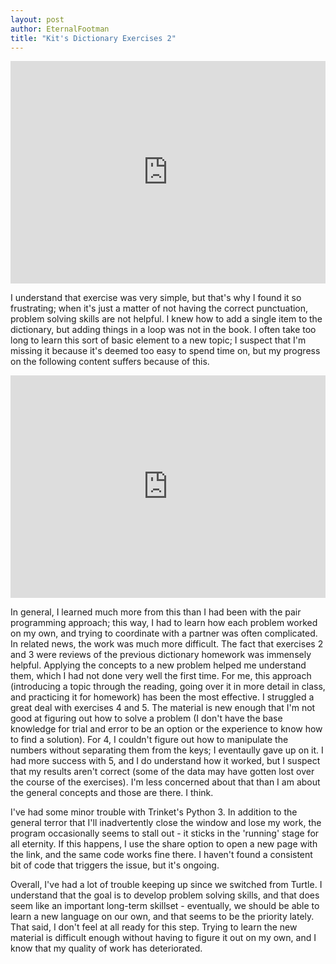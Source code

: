 ```yaml
---
layout: post
author: EternalFootman
title: "Kit's Dictionary Exercises 2"
---
```


<iframe src="https://trinket.io/embed/python3/5e3fbee7f2" width="100%" height="356" frameborder="0" marginwidth="0" marginheight="0" allowfullscreen></iframe>

I understand that exercise was very simple, but that's why I found it so frustrating; when it's just a matter of not having the correct punctuation, problem solving skills are not helpful. I knew how to add a single item to the dictionary, but adding things in a loop was not in the book. I often take too long to learn this sort of basic element to a new topic; I suspect that I'm missing it because it's deemed too easy to spend time on, but my progress on the following content suffers because of this.

<iframe src="https://trinket.io/embed/python3/79eba41245" width="100%" height="356" frameborder="0" marginwidth="0" marginheight="0" allowfullscreen></iframe>

In general, I learned much more from this than I had been with the pair programming approach; this way, I had to learn how each problem worked on my own, and trying to coordinate with a partner was often complicated. In related news, the work was much more difficult.
The fact that exercises 2 and 3 were reviews of the previous dictionary homework was immensely helpful. Applying the concepts to a new problem helped me understand them, which I had not done very well the first time. For me, this approach (introducing a topic through the reading, going over it in more detail in class, and practicing it for homework) has been the most effective.
I struggled a great deal with exercises 4 and 5. The material is new enough that I'm not good at figuring out how to solve a problem (I don't have the base knowledge for trial and error to be an option or the experience to know how to find a solution). For 4, I couldn't figure out how to manipulate the numbers without separating them from the keys; I eventaully gave up on it. I had more success with 5, and I do understand how it worked, but I suspect that my results aren't correct (some of the data may have gotten lost over the course of the exercises). I'm less concerned about that than I am about the general concepts and those are there. I think.

I've had some minor trouble with Trinket's Python 3. In addition to the general terror that I'll inadvertently close the window and lose my work, the program occasionally seems to stall out - it sticks in the 'running' stage for all eternity. If this happens, I use the share option to open a new page with the link, and the same code works fine there. I haven't found a consistent bit of code that triggers the issue, but it's ongoing.

Overall, I've had a lot of trouble keeping up since we switched from Turtle. I understand that the goal is to develop problem solving skills, and that does seem like an important long-term skillset - eventually, we should be able to learn a new language on our own, and that seems to be the priority lately. That said, I don't feel at all ready for this step. Trying to learn the new material is difficult enough without having to figure it out on my own, and I know that my quality of work has deteriorated.
